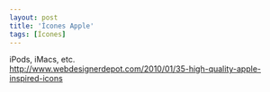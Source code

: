```yaml
---
layout: post
title: 'Ícones Apple'
tags: [Ícones]
---
```


iPods, iMacs, etc.<br>
<http://www.webdesignerdepot.com/2010/01/35-high-quality-apple-inspired-icons>
